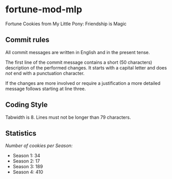 fortune-mod-mlp
===============

Fortune Cookies from My Little Pony: Friendship is Magic

Commit rules
------------

All commit messages are written in English and in the present tense.

The first line of the commit message contains a short (50 characters)
description of the performed changes. It starts with a capital letter and does
_not_ end with a punctuation character.

If the changes are more involved or require a justification a more detailed
message follows starting at line three.

Coding Style
------------

Tabwidth is 8.
Lines must not be longer than 79 characters.

Statistics
----------

_Number of cookies per Season:_

* Season 1: 34
* Season 2: 17
* Season 3: 189
* Season 4: 410
